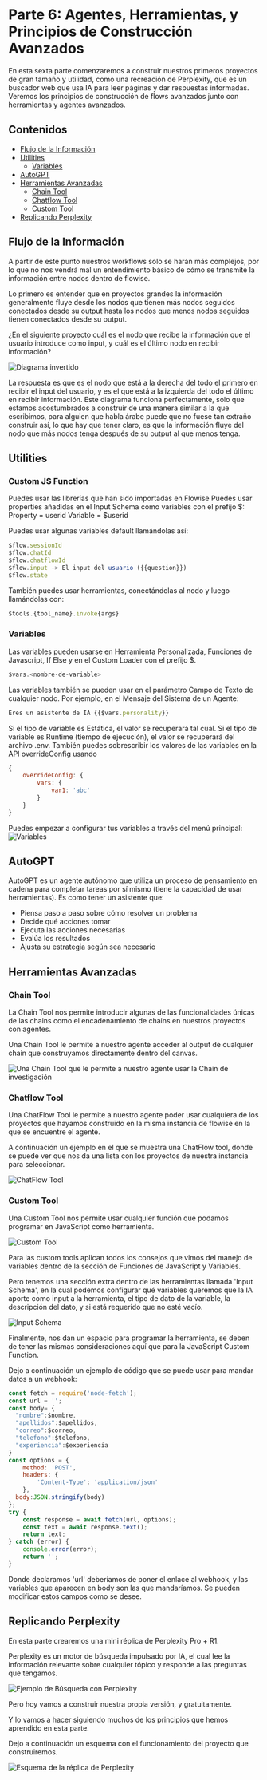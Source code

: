 # Parte 6: Agentes, Herramientas, y Principios de Construcción Avanzados

En esta sexta parte comenzaremos a construir nuestros primeros proyectos de gran tamaño y utilidad, como una recreación de Perplexity, que es un buscador web que usa IA para leer páginas y dar respuestas informadas. Veremos los principios de construcción de flows avanzados junto con herramientas y agentes avanzados.

## Contenidos

- [Flujo de la Información](#flujo-de-la-información)
- [Utilities](#utilities)
  - [Variables](#variables)
- [AutoGPT](#autogpt)
- [Herramientas Avanzadas](#herramientas-avanzadas)
  - [Chain Tool](#chain-tool)
  - [Chatflow Tool](#chatflow-tool)
  - [Custom Tool](#custom-tool)
- [Replicando Perplexity](#replicando-perplexity)

## Flujo de la Información

A partir de este punto nuestros workflows solo se harán más complejos, por lo que no nos vendrá mal un entendimiento básico de cómo se transmite la información entre nodos dentro de flowise.

Lo primero es entender que en proyectos grandes la información generalmente fluye desde los nodos que tienen más nodos seguidos conectados desde su output hasta los nodos que menos nodos seguidos tienen conectados desde su output.

¿En el siguiente proyecto cuál es el nodo que recibe la información que el usuario introduce como input, y cuál es el último nodo en recibir información?

![Diagrama invertido](../../.gitbook/assets/partes/parte6/perplexityreversed.png)

La respuesta es que es el nodo que está a la derecha del todo el primero en recibir el input del usuario, y es el que está a la izquierda del todo el último en recibir información. Este diagrama funciona perfectamente, solo que estamos acostumbrados a construir de una manera similar a la que escribimos, para alguien que habla árabe puede que no fuese tan extraño construir así, lo que hay que tener claro, es que la información fluye del nodo que más nodos tenga después de su output al que menos tenga.

## Utilities

### Custom JS Function

Puedes usar las librerías que han sido importadas en Flowise
Puedes usar properties añadidas en el Input Schema como variables con el prefijo $:
Property = userid
Variable = $userid

Puedes usar algunas variables default llamándolas así:

```javascript
$flow.sessionId
$flow.chatId
$flow.chatflowId
$flow.input -> El input del usuario ({{question}})
$flow.state
```
También puedes usar herramientas, conectándolas al nodo y luego llamándolas con:

```javascript
$tools.{tool_name}.invoke{args}
```

### Variables

Las variables pueden usarse en Herramienta Personalizada, Funciones de Javascript, If Else y en el Custom Loader con el prefijo $.

```javascript
$vars.<nombre-de-variable>
```

Las variables también se pueden usar en el parámetro Campo de Texto de cualquier nodo. Por ejemplo, en el Mensaje del Sistema de un Agente:

```javascript
Eres un asistente de IA {{$vars.personality}}
```

Si el tipo de variable es Estática, el valor se recuperará tal cual. Si el tipo de variable es Runtime (tiempo de ejecución), el valor se recuperará del archivo .env.
También puedes sobrescribir los valores de las variables en la API overrideConfig usando 

```javascript
{
    overrideConfig: {
        vars: {
            var1: 'abc'
        }
    }
}
```

Puedes empezar a configurar tus variables a través del menú principal:
![Variables](../../.gitbook/assets/partes/parte6/variables.png)


## AutoGPT

AutoGPT es un agente autónomo que utiliza un proceso de pensamiento en cadena para completar tareas por sí mismo (tiene la capacidad de usar herramientas). Es como tener un asistente que:

- Piensa paso a paso sobre cómo resolver un problema
- Decide qué acciones tomar
- Ejecuta las acciones necesarias
- Evalúa los resultados
- Ajusta su estrategia según sea necesario


## Herramientas Avanzadas

### Chain Tool

La Chain Tool nos permite introducir algunas de las funcionalidades únicas de las chains como el encadenamiento de chains en nuestros proyectos con agentes.

Una Chain Tool le permite a nuestro agente acceder al output de cualquier chain que construyamos directamente dentro del canvas.

![Una Chain Tool que le permite a nuestro agente usar la Chain de investigación](../../.gitbook/assets/partes/parte6/chaintool.png)

### Chatflow Tool

Una ChatFlow Tool le permite a nuestro agente poder usar cualquiera de los proyectos que hayamos construido en la misma instancia de flowise en la que se encuentre el agente.

A continuación un ejemplo en el que se muestra una ChatFlow tool, donde se puede ver que nos da una lista con los proyectos de nuestra instancia para seleccionar.

![ChatFlow Tool](../../.gitbook/assets/partes/parte6/chatflowtool.png)

### Custom Tool

Una Custom Tool nos permite usar cualquier función que podamos programar en JavaScript como herramienta.

![Custom Tool](../../.gitbook/assets/partes/parte6/customtool.png)

Para las custom tools aplican todos los consejos que vimos del manejo de variables dentro de la sección de Funciones de JavaScript y Variables.

Pero tenemos una sección extra dentro de las herramientas llamada 'Input Schema', en la cual podemos configurar qué variables queremos que la IA aporte como input a la herramienta, el tipo de dato de la variable, la descripción del dato, y si está requerido que no esté vacío.

![Input Schema](../../.gitbook/assets/partes/parte6/inputschema.png)

Finalmente, nos dan un espacio para programar la herramienta, se deben de tener las mismas consideraciones aquí que para la JavaScript Custom Function.

Dejo a continuación un ejemplo de código que se puede usar para mandar datos a un webhook:

```javascript
const fetch = require('node-fetch');
const url = '';
const body= {
  "nombre":$nombre,
  "apellidos":$apellidos,
  "correo":$correo,
  "telefono":$telefono,
  "experiencia":$experiencia
}
const options = {
    method: 'POST',
    headers: {
        'Content-Type': 'application/json'
    },
  body:JSON.stringify(body)
};
try {
    const response = await fetch(url, options);
    const text = await response.text();
    return text;
} catch (error) {
    console.error(error);
    return '';
}
```

Donde declaramos 'url' deberíamos de poner el enlace al webhook, y las variables que aparecen en body son las que mandaríamos.
Se pueden modificar estos campos como se desee.

## Replicando Perplexity

En esta parte crearemos una mini réplica de Perplexity Pro + R1. 

Perplexity es un motor de búsqueda impulsado por IA, el cual lee la información relevante sobre cualquier tópico y responde a las preguntas que tengamos.

![Ejemplo de Búsqueda con Perplexity](../../.gitbook/assets/partes/parte6/resultadosperplexity.png)

Pero hoy vamos a construir nuestra propia versión, y gratuitamente.

Y lo vamos a hacer siguiendo muchos de los principios que hemos aprendido en esta parte.

Dejo a continuación un esquema con el funcionamiento del proyecto que construiremos.

![Esquema de la réplica de Perplexity](../../.gitbook/assets/partes/parte6/perplexity.jpg)